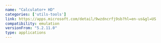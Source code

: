 ```yaml
---
name: "Calculator+ HD"
categories: ['utils-tools']
link: https://apps.microsoft.com/detail/9wzdncrfj9sb?hl=en-us&gl=US
compatibility: emulation
versionFrom: "5.2.11.0"
type: applications
---
```


